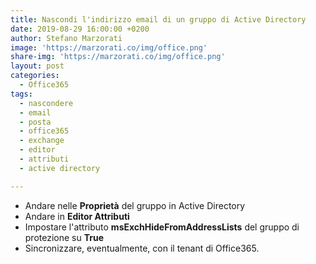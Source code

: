 ```yaml
---
title: Nascondi l'indirizzo email di un gruppo di Active Directory
date: 2019-08-29 16:00:00 +0200
author: Stefano Marzorati
image: 'https://marzorati.co/img/office.png'
share-img: 'https://marzorati.co/img/office.png'
layout: post
categories:
  - Office365
tags:
  - nascondere
  - email
  - posta
  - office365
  - exchange
  - editor
  - attributi
  - active directory

---
```

- Andare nelle **Proprietà** del gruppo in Active Directory
- Andare in **Editor Attributi**
- Impostare l'attributo **msExchHideFromAddressLists** del gruppo di protezione su **True**
- Sincronizzare, eventualmente, con il tenant di Office365.